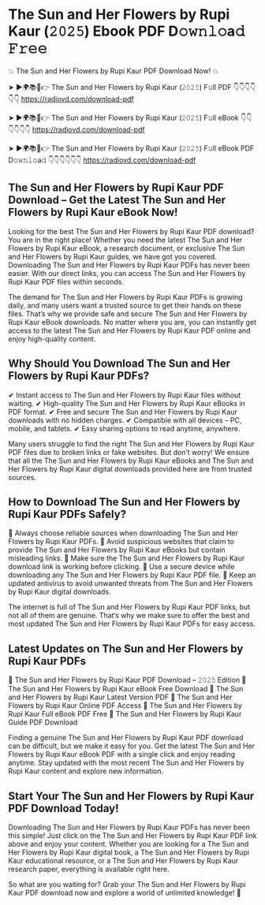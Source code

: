 # The Sun and Her Flowers by Rupi Kaur (𝟸𝟶𝟸𝟻) Ebook PDF D𝚘𝚠𝚗𝚕𝚘a𝚍 𝙵𝚛𝚎𝚎

💥 The Sun and Her Flowers by Rupi Kaur PDF Download Now! 💥

➤ ►🌍📚📱👉 The Sun and Her Flowers by Rupi Kaur (𝟸𝟶𝟸𝟻) F𝚞ll PDF 👇👇👇👇👇👇
https://radiovd.com/download-pdf

➤ ►🌍📚📱👉 The Sun and Her Flowers by Rupi Kaur (𝟸𝟶𝟸𝟻) F𝚞ll eBook 👇👇👇👇👇👇
https://radiovd.com/download-pdf

➤ ►🌍📚📱👉 The Sun and Her Flowers by Rupi Kaur (𝟸𝟶𝟸𝟻) F𝚞ll eBook PDF D𝚘𝚠𝚗𝚕𝚘a𝚍 👇👇👇👇👇👇
https://radiovd.com/download-pdf

## The Sun and Her Flowers by Rupi Kaur PDF Download – Get the Latest The Sun and Her Flowers by Rupi Kaur eBook Now!

Looking for the best The Sun and Her Flowers by Rupi Kaur PDF download? You are in the right place! Whether you need the latest The Sun and Her Flowers by Rupi Kaur eBook, a research document, or exclusive The Sun and Her Flowers by Rupi Kaur guides, we have got you covered. Downloading The Sun and Her Flowers by Rupi Kaur PDFs has never been easier. With our direct links, you can access The Sun and Her Flowers by Rupi Kaur PDF files within seconds.

The demand for The Sun and Her Flowers by Rupi Kaur PDFs is growing daily, and many users want a trusted source to get their hands on these files. That’s why we provide safe and secure The Sun and Her Flowers by Rupi Kaur eBook downloads. No matter where you are, you can instantly get access to the latest The Sun and Her Flowers by Rupi Kaur PDF online and enjoy high-quality content.

## Why Should You Download The Sun and Her Flowers by Rupi Kaur PDFs?

✔ Instant access to The Sun and Her Flowers by Rupi Kaur files without waiting.
✔ High-quality The Sun and Her Flowers by Rupi Kaur eBooks in PDF format.
✔ Free and secure The Sun and Her Flowers by Rupi Kaur downloads with no hidden charges.
✔ Compatible with all devices – PC, mobile, and tablets.
✔ Easy sharing options to read anytime, anywhere.

Many users struggle to find the right The Sun and Her Flowers by Rupi Kaur PDF files due to broken links or fake websites. But don’t worry! We ensure that all the The Sun and Her Flowers by Rupi Kaur eBooks and The Sun and Her Flowers by Rupi Kaur digital downloads provided here are from trusted sources.

## How to Download The Sun and Her Flowers by Rupi Kaur PDFs Safely?

📌 Always choose reliable sources when downloading The Sun and Her Flowers by Rupi Kaur PDFs.
📌 Avoid suspicious websites that claim to provide The Sun and Her Flowers by Rupi Kaur eBooks but contain misleading links.
📌 Make sure the The Sun and Her Flowers by Rupi Kaur download link is working before clicking.
📌 Use a secure device while downloading any The Sun and Her Flowers by Rupi Kaur PDF file.
📌 Keep an updated antivirus to avoid unwanted threats from The Sun and Her Flowers by Rupi Kaur digital downloads.

The internet is full of The Sun and Her Flowers by Rupi Kaur PDF links, but not all of them are genuine. That’s why we make sure to offer the best and most updated The Sun and Her Flowers by Rupi Kaur PDFs for easy access.

## Latest Updates on The Sun and Her Flowers by Rupi Kaur PDFs

🔹 The Sun and Her Flowers by Rupi Kaur PDF Download – 𝟸𝟶𝟸𝟻 Edition
🔹 The Sun and Her Flowers by Rupi Kaur eBook Free Download
🔹 The Sun and Her Flowers by Rupi Kaur Latest Version PDF
🔹 The Sun and Her Flowers by Rupi Kaur Online PDF Access
🔹 The Sun and Her Flowers by Rupi Kaur Full eBook PDF Free
🔹 The Sun and Her Flowers by Rupi Kaur Guide PDF Download

Finding a genuine The Sun and Her Flowers by Rupi Kaur PDF download can be difficult, but we make it easy for you. Get the latest The Sun and Her Flowers by Rupi Kaur eBook PDF with a single click and enjoy reading anytime. Stay updated with the most recent The Sun and Her Flowers by Rupi Kaur content and explore new information.

## Start Your The Sun and Her Flowers by Rupi Kaur PDF Download Today!

Downloading The Sun and Her Flowers by Rupi Kaur PDFs has never been this simple! Just click on the The Sun and Her Flowers by Rupi Kaur PDF link above and enjoy your content. Whether you are looking for a The Sun and Her Flowers by Rupi Kaur digital book, a The Sun and Her Flowers by Rupi Kaur educational resource, or a The Sun and Her Flowers by Rupi Kaur research paper, everything is available right here.

So what are you waiting for? Grab your The Sun and Her Flowers by Rupi Kaur PDF download now and explore a world of unlimited knowledge! 🚀